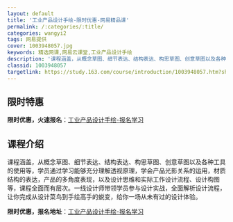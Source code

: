```yaml
---
layout: default
title: '工业产品设计手绘-限时优惠-网易精品课'
permalink: /:categories/:title/
categories: wangyi2
tags: 网易提供
cover: 1003948057.jpg
keywords: 精选网课,网易云课堂,工业产品设计手绘
description: '课程涵盖，从概念草图、细节表达、结构表达、构思草图、创意草图以及各种工具的使用等，学员通过学习能够充分理解透视原理，学会'
classid: 1003948057
targetlink: https://study.163.com/course/introduction/1003948057.htm?share=1&shareId=1025206652&utm_campaign=share&utm_medium=iphoneShare&utm_source=&utm_u=1025206652
---
```


## 限时特惠

**限时优惠，火速报名**：[工业产品设计手绘-报名学习](https://study.163.com/course/introduction/1003948057.htm?share=1&shareId=1025206652&utm_campaign=share&utm_medium=iphoneShare&utm_source=&utm_u=1025206652)

## 课程介绍

课程涵盖，从概念草图、细节表达、结构表达、构思草图、创意草图以及各种工具的使用等，学员通过学习能够充分理解透视原理，学会产品光影关系的运用，材质结构的表达，产品的多角度表现，以及设计思维和实际工作设计流程、设计构图等，课程全面而有层次。一线设计师带领学员参与设计实战，全面解析设计流程，让你完成从设计菜鸟到手绘高手的蜕变，给你一场从未有过的设计体验。

**限时优惠，报名地址**：[工业产品设计手绘-报名学习](https://study.163.com/course/introduction/1003948057.htm?share=1&shareId=1025206652&utm_campaign=share&utm_medium=iphoneShare&utm_source=&utm_u=1025206652)

